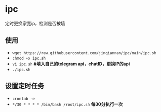 # ipc
定时更换家宽ip，检测是否被墙

## 使用
- `wget https://raw.githubusercontent.com/jinqiannan/ipc/main/ipc.sh `
- `chmod +x ipc.sh`
- `vi ipc.sh` **#填入自己的telegram api，chatID，更换IP的api**
- `./ipc.sh`
## 设置定时任务
- `crontab -e`
- `*/30 * * * * /bin/bash /root/ipc.sh` **每30分执行一次**
